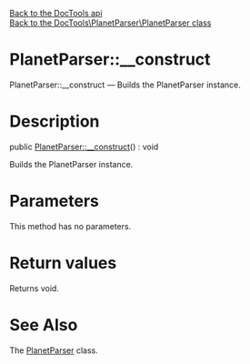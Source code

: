 [Back to the DocTools api](https://github.com/lingtalfi/DocTools/blob/master/doc/api/DocTools.md)<br>
[Back to the DocTools\PlanetParser\PlanetParser class](https://github.com/lingtalfi/DocTools/blob/master/doc/api/DocTools/PlanetParser/PlanetParser.md)


PlanetParser::__construct
================



PlanetParser::__construct — Builds the PlanetParser instance.




Description
================


public [PlanetParser::__construct](https://github.com/lingtalfi/DocTools/blob/master/doc/api/DocTools/PlanetParser/PlanetParser/__construct.md)() : void




Builds the PlanetParser instance.




Parameters
================

This method has no parameters.


Return values
================

Returns void.







See Also
================

The [PlanetParser](https://github.com/lingtalfi/DocTools/blob/master/doc/api/DocTools/PlanetParser/PlanetParser.md) class.
